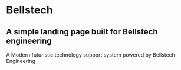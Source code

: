 # Bellstech

## A simple landing page built for Bellstech engineering
A Modern futuristic technology support system powered by Bellstech Engineering
